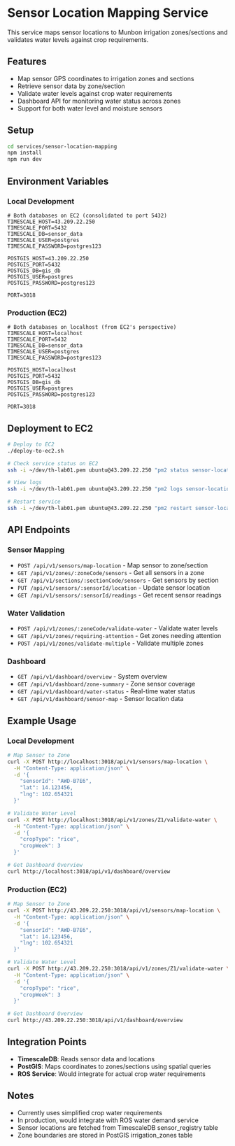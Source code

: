 # Sensor Location Mapping Service

This service maps sensor locations to Munbon irrigation zones/sections and validates water levels against crop requirements.

## Features

- Map sensor GPS coordinates to irrigation zones and sections
- Retrieve sensor data by zone/section
- Validate water levels against crop water requirements
- Dashboard API for monitoring water status across zones
- Support for both water level and moisture sensors

## Setup

```bash
cd services/sensor-location-mapping
npm install
npm run dev
```

## Environment Variables

### Local Development
```env
# Both databases on EC2 (consolidated to port 5432)
TIMESCALE_HOST=43.209.22.250
TIMESCALE_PORT=5432
TIMESCALE_DB=sensor_data
TIMESCALE_USER=postgres
TIMESCALE_PASSWORD=postgres123

POSTGIS_HOST=43.209.22.250
POSTGIS_PORT=5432
POSTGIS_DB=gis_db
POSTGIS_USER=postgres
POSTGIS_PASSWORD=postgres123

PORT=3018
```

### Production (EC2)
```env
# Both databases on localhost (from EC2's perspective)
TIMESCALE_HOST=localhost
TIMESCALE_PORT=5432
TIMESCALE_DB=sensor_data
TIMESCALE_USER=postgres
TIMESCALE_PASSWORD=postgres123

POSTGIS_HOST=localhost
POSTGIS_PORT=5432
POSTGIS_DB=gis_db
POSTGIS_USER=postgres
POSTGIS_PASSWORD=postgres123

PORT=3018
```

## Deployment to EC2

```bash
# Deploy to EC2
./deploy-to-ec2.sh

# Check service status on EC2
ssh -i ~/dev/th-lab01.pem ubuntu@43.209.22.250 "pm2 status sensor-location-mapping"

# View logs
ssh -i ~/dev/th-lab01.pem ubuntu@43.209.22.250 "pm2 logs sensor-location-mapping"

# Restart service
ssh -i ~/dev/th-lab01.pem ubuntu@43.209.22.250 "pm2 restart sensor-location-mapping"
```

## API Endpoints

### Sensor Mapping

- `POST /api/v1/sensors/map-location` - Map sensor to zone/section
- `GET /api/v1/zones/:zoneCode/sensors` - Get all sensors in a zone
- `GET /api/v1/sections/:sectionCode/sensors` - Get sensors by section
- `PUT /api/v1/sensors/:sensorId/location` - Update sensor location
- `GET /api/v1/sensors/:sensorId/readings` - Get recent sensor readings

### Water Validation

- `POST /api/v1/zones/:zoneCode/validate-water` - Validate water levels
- `GET /api/v1/zones/requiring-attention` - Get zones needing attention
- `POST /api/v1/zones/validate-multiple` - Validate multiple zones

### Dashboard

- `GET /api/v1/dashboard/overview` - System overview
- `GET /api/v1/dashboard/zone-summary` - Zone sensor coverage
- `GET /api/v1/dashboard/water-status` - Real-time water status
- `GET /api/v1/dashboard/sensor-map` - Sensor location data

## Example Usage

### Local Development
```bash
# Map Sensor to Zone
curl -X POST http://localhost:3018/api/v1/sensors/map-location \
  -H "Content-Type: application/json" \
  -d '{
    "sensorId": "AWD-B7E6",
    "lat": 14.123456,
    "lng": 102.654321
  }'

# Validate Water Level
curl -X POST http://localhost:3018/api/v1/zones/Z1/validate-water \
  -H "Content-Type: application/json" \
  -d '{
    "cropType": "rice",
    "cropWeek": 3
  }'

# Get Dashboard Overview
curl http://localhost:3018/api/v1/dashboard/overview
```

### Production (EC2)
```bash
# Map Sensor to Zone
curl -X POST http://43.209.22.250:3018/api/v1/sensors/map-location \
  -H "Content-Type: application/json" \
  -d '{
    "sensorId": "AWD-B7E6",
    "lat": 14.123456,
    "lng": 102.654321
  }'

# Validate Water Level
curl -X POST http://43.209.22.250:3018/api/v1/zones/Z1/validate-water \
  -H "Content-Type: application/json" \
  -d '{
    "cropType": "rice",
    "cropWeek": 3
  }'

# Get Dashboard Overview
curl http://43.209.22.250:3018/api/v1/dashboard/overview
```

## Integration Points

- **TimescaleDB**: Reads sensor data and locations
- **PostGIS**: Maps coordinates to zones/sections using spatial queries
- **ROS Service**: Would integrate for actual crop water requirements

## Notes

- Currently uses simplified crop water requirements
- In production, would integrate with ROS water demand service
- Sensor locations are fetched from TimescaleDB sensor_registry table
- Zone boundaries are stored in PostGIS irrigation_zones table